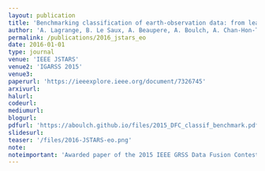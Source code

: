 ```yaml
---
layout: publication
title: 'Benchmarking classification of earth-observation data: from learning explicit features to convolutional networks'
author: 'A. Lagrange, B. Le Saux, A. Beaupere, A. Boulch, A. Chan-Hon-Tong, S. Herbin, H. Randrianarivo and M. Ferecatu'
permalink: /publications/2016_jstars_eo
date: 2016-01-01
type: journal
venue: 'IEEE JSTARS'
venue2: 'IGARSS 2015'
venue3:
paperurl: 'https://ieeexplore.ieee.org/document/7326745'
arxivurl: 
halurl: 
codeurl: 
mediumurl: 
blogurl: 
pdfurl: 'https://aboulch.github.io/files/2015_DFC_classif_benchmark.pdf'
slidesurl: 
teaser: '/files/2016-JSTARS-eo.png'
note:
noteimportant: 'Awarded paper of the 2015 IEEE GRSS Data Fusion Contest'
---
```

